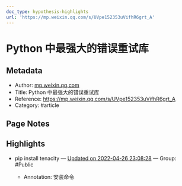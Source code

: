 ```yaml
---
doc_type: hypothesis-highlights
url: 'https://mp.weixin.qq.com/s/UVpe152353uVifhR6grt_A'
---
```

# Python 中最强大的错误重试库

## Metadata
- Author: [mp.weixin.qq.com]()
- Title: Python 中最强大的错误重试库
- Reference: https://mp.weixin.qq.com/s/UVpe152353uVifhR6grt_A
- Category: #article

## Page Notes


## Highlights
- pip install tenacity — [Updated on 2022-04-26 23:08:28](https://hyp.is/uoK0TMVyEeyCjzNJISNqjg/mp.weixin.qq.com/s/UVpe152353uVifhR6grt_A)  — Group: #Public

   - Annotation: 安装命令
